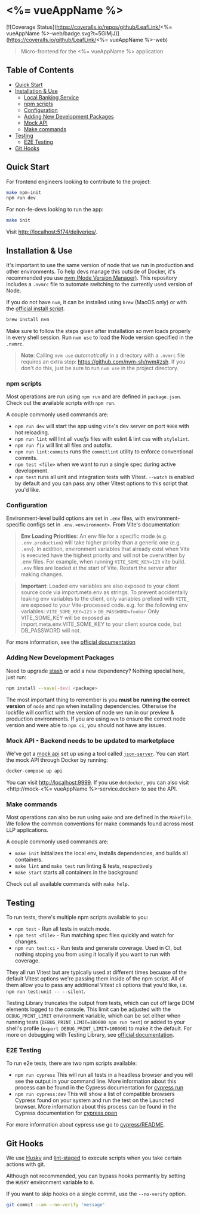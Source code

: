# <%= vueAppName %>

[![Coverage Status](https://coveralls.io/repos/github/LeafLink/<%= vueAppName %>-web/badge.svg?t=5GiMjJ)](https://coveralls.io/github/LeafLink/<%= vueAppName %>-web)

> Micro-frontend for the <%= vueAppName %> application

<!-- START doctoc generated TOC please keep comment here to allow auto update -->
<!-- DON'T EDIT THIS SECTION, INSTEAD RE-RUN doctoc TO UPDATE -->
## Table of Contents

- [Quick Start](#quick-start)
- [Installation & Use](#installation--use)
  - [Local Banking Service](#local-banking-service)
  - [npm scripts](#npm-scripts)
  - [Configuration](#configuration)
  - [Adding New Development Packages](#adding-new-development-packages)
  - [Mock API](#mock-api)
  - [Make commands](#make-commands)
- [Testing](#testing)
  - [E2E Testing](#e2e-testing)
- [Git Hooks](#git-hooks)

<!-- END doctoc generated TOC please keep comment here to allow auto update -->

## Quick Start

For frontend engineers looking to contribute to the project:

```sh
make npm-init
npm run dev
```

For non-fe-devs looking to run the app:

```sh
make init
```

Visit [http://localhost:5174/deliveries/](http://localhost:5174/deliveries/).

## Installation & Use

It's important to use the same version of node that we run in production and
other environments. To help devs manage this outside of Docker, it's recommended
you use [nvm (Node Version Manager)](https://github.com/nvm-sh/nvm#zsh). This
repository includes a `.nvmrc` file to automate switching to the currently used
version of Node.

If you do not have `nvm`, it can be installed using `brew` (MacOS only) or with
the
[official install script](https://github.com/nvm-sh/nvm#installing-and-updating).

```sh
brew install nvm
```

Make sure to follow the steps given after installation so nvm loads properly in
every shell session. Run `nvm use` to load the Node version specified in the
`.nvmrc`.

> **Note**: Calling `nvm use` _automatically_ in a directory with a `.nvmrc`
> file requires an extra step: https://github.com/nvm-sh/nvm#zsh. If you don't
> do this, just be sure to run `nvm use` in the project directory.

### npm scripts

Most operations are run using `npm run` and are defined in `package.json`. Check
out the available scripts with `npm run`.

A couple commonly used commands are:

- `npm run dev` will start the app using `vite`'s dev server on port `9000` with
  hot reloading.
- `npm run lint` will lint all vue/js files with eslint & lint css with
  `stylelint`.
- `npm run fix` will lint all files and autofix.
- `npm run lint:commits` runs the `commitlint` utility to enforce conventional
  commits.
- `npm test <file>` when we want to run a single spec during active development.
- `npm test` runs all unit and integration tests with Vitest. `--watch` is
  enabled by default and you can pass any other Vitest options to this script
  that you'd like.

### Configuration

Environment-level build options are set in `.env` files, with
environment-specific configs set in `.env.<environment>`. From Vite's
documentation:

> **Env Loading Priorities**: An env file for a specific mode (e.g.
> `.env.production`) will take higher priority than a generic one (e.g. `.env`).
> In addition, environment variables that already exist when Vite is executed
> have the highest priority and will not be overwritten by .env files. For
> example, when running `VITE_SOME_KEY=123` vite build. `.env` files are loaded
> at the start of Vite. Restart the server after making changes.

> **Important**: Loaded env variables are also exposed to your client source
> code via import.meta.env as strings. To prevent accidentally leaking env
> variables to the client, only variables prefixed with `VITE_` are exposed to
> your Vite-processed code. e.g. for the following env variables:
> `VITE_SOME_KEY=123` > `DB_PASSWORD=foobar` Only VITE_SOME_KEY will be exposed
> as import.meta.env.VITE_SOME_KEY to your client source code, but DB_PASSWORD
> will not.

For more information, see the
[official documentation](https://vitejs.dev/guide/env-and-mode.html)

### Adding New Development Packages

Need to upgrade [stash](https://github.com/leaflink/stash) or add a new
dependency? Nothing special here, just run:

```sh
npm install --save[-dev] <package>
```

The most important thing to remember is you **must be running the correct
version** of `node` and `npm` when installing dependencies. Otherwise the
lockfile will conflict with the version of node we run in our preview &
production environments. If you are using `nvm` to ensure the correct node
version and were able to `npm ci`, you should not have any issues.

### Mock API - Backend needs to be updated to marketplace

We've got a [mock api](./api/) set up using a tool called [`json-server`](https://github.com/typicode/json-server). You can start the mock API through Docker by running:

```sh
docker-compose up api
```

You can visit <http://localhost:9999>. If you use `dotdocker`, you can also visit <http://mock-<%= vueAppName %>-service.docker> to see the API.

### Make commands

Most operations can also be run using `make` and are defined in the `Makefile`.
We follow the common conventions for make commands found across most LLP
applications.

A couple commonly used commands are:

- `make init` initializes the local env, installs dependencies, and builds all
  containers.
- `make lint` and `make test` run linting & tests, respectively
- `make start` starts all containers in the background

Check out all available commands with `make help`.

## Testing

To run tests, there's multiple npm scripts available to you:

- `npm test` - Run all tests in watch mode.
- `npm test <file>` - Run matching spec files quickly and watch for changes.
- `npm run test:ci` - Run tests and generate coverage. Used in CI, but nothing
  stoping you from using it locally if you want to run with coverage.

They all run Vitest but are typically used at different times becuase of the
default Vitest options we're passing them inside of the npm script. All of them
allow you to pass any additional Vitest cli options that you'd like, i.e.
`npm run test:unit -- --silent`.

Testing Library truncates the output from tests, which can cut off large DOM
elements logged to the console. This limit can be adjusted with the
`DEBUG_PRINT_LIMIT` environment variable, which can be set either when running
tests (`DEBUG_PRINT_LIMIT=100000 npm run test`) or added to your shell's profile
(`export DEBUG_PRINT_LIMIT=100000`) to make it the default. For more on
debugging with Testing Library, see
[official documentation](https://testing-library.com/docs/dom-testing-library/api-debugging).

### E2E Testing

To run e2e tests, there are two npm scripts available:

- `npm run cypress` This will run all tests in a headless browser and you will
  see the output in your command line. More information about this process can
  be found in the Cypress documentation for
  [cypress run](https://docs.cypress.io/guides/guides/module-api#cypress-run)
- `npm run cypress:dev` This will show a list of compatible browsers Cypress
  found on your system and run the test on the Launched browser. More
  information about this process can be found in the Cypress documentation for
  [cypress open](https://docs.cypress.io/guides/guides/module-api#cypress-open)

For more information about cypress use go to
[cypress/README](/cypress/README.md).

## Git Hooks

We use [Husky](https://typicode.github.io/husky/) and
[lint-staged](https://github.com/okonet/lint-staged) to execute scripts when you
take certain actions with git.

Although not recommended, you can bypass hooks permantly by setting the `HUSKY`
environment variable to `0`.

If you want to skip hooks on a single commit, use the `--no-verify` option.

```sh
git commit --am --no-verify 'message'
```
